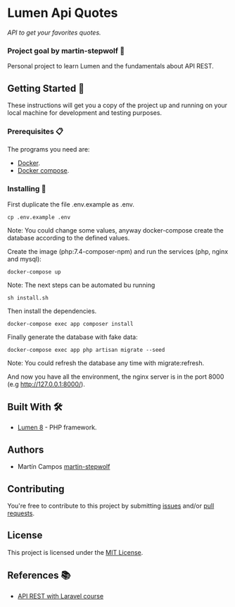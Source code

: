 # Lumen Api Quotes

_API to get your favorites quotes._

### Project goal by martin-stepwolf :goal_net:

Personal project to learn Lumen and the fundamentals about API REST. 

## Getting Started :rocket:

These instructions will get you a copy of the project up and running on your local machine for development and testing purposes.

### Prerequisites :clipboard:

The programs you need are:

-   [Docker](https://www.docker.com/get-started).
-   [Docker compose](https://docs.docker.com/compose/install/).

### Installing 🔧

First duplicate the file .env.example as .env.

```
cp .env.example .env
```

Note: You could change some values, anyway docker-compose create the database according to the defined values.

Create the image (php:7.4-composer-npm) and run the services (php, nginx and mysql):

```
docker-compose up
```

Note: The next steps can be automated bu running

```
sh install.sh
```

Then install the dependencies.

```
docker-compose exec app composer install
```

Finally generate the database with fake data:

```
docker-compose exec app php artisan migrate --seed
```

Note: You could refresh the database any time with migrate:refresh.

And now you have all the environment, the nginx server is in the port 8000 (e.g http://127.0.0.1:8000/).

## Built With 🛠️

-   [Lumen 8](https://lumen.laravel.com/docs/8.x) - PHP framework.

## Authors

-   Martín Campos [martin-stepwolf](https://github.com/martin-stepwolf)

## Contributing

You're free to contribute to this project by submitting [issues](https://github.com/martin-stepwolf/lumen-api-quotes/issues) and/or [pull requests](https://github.com/martin-stepwolf/lumen-api-quotes/pulls).

## License

This project is licensed under the [MIT License](https://choosealicense.com/licenses/mit/).

## References :books:

- [API REST with Laravel course](https://platzi.com/clases/laravel-api/)
